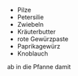 - Pilze
- Petersilie
- Zwiebeln
- Kräuterbutter 
- rote Gewürzpaste 
- Paprikagewürz 
- Knoblauch 

ab in die Pfanne damit